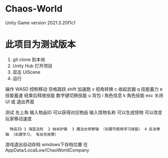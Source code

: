 # Chaos-World
Unity Game 
version 2021.3.20f1c1

# 此项目为测试版本

1. git clone 到本地
2. Unity Hub 打开项目
3. 双击 UIScene
4. 运行

操作
  WASD 控制移动
  空格跳跃
  shift 加速跑
  v 视角转换
  c 收起武器
  q 技能蓄力
  e 技能蓄速 结束后释放技能
  数字键切换技能
  u 背包
  i 角色信息
  k 角色技能
  esc 关闭UI 或 退出界面

测试
左上角 输入物品ID 可以获得对应物品
      输入怪物名称 可以生成怪物
      可以改变玩家移动速度
      
      物品ID 1 海蓝法杖  2 纳米护盾  3 魔法水球卷轴 （右键可使用学习技能） 4 反击卷轴 （右键学习， 有反伤效果）
             
游戏退出自动存档  windows下存档位置 在 AppData/LocalLow/ChaoWorldCompany
